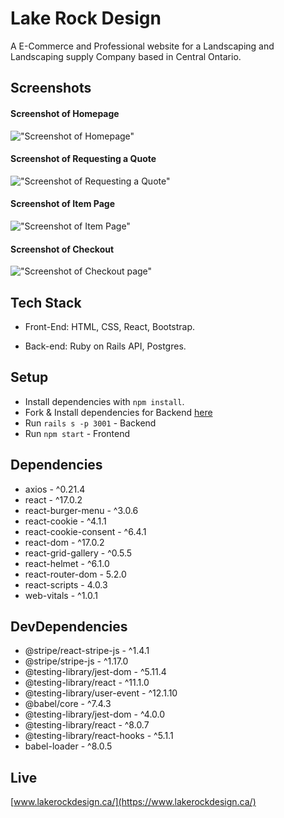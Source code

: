 # Lake Rock Design 
A E-Commerce and Professional website for a Landscaping and Landscaping supply Company based in Central Ontario.

## Screenshots
#### Screenshot of Homepage
!["Screenshot of Homepage"]()
#### Screenshot of Requesting a Quote
!["Screenshot of Requesting a Quote"]()
#### Screenshot of Item Page
!["Screenshot of Item Page"]()
#### Screenshot of Checkout
!["Screenshot of Checkout page"](https://github.com/kylemcloughlin/dulder/blob/master/docs/checkout.png?raw=true)

## Tech Stack
* Front-End: HTML, CSS, React, Bootstrap.

* Back-end: Ruby on Rails API, Postgres.

<!-- * Testing: Jest, Storybook, and Cypress. -->

## Setup

* Install dependencies with `npm install`.
* Fork & Install dependencies for Backend [here](https://github.com/kylemcloughlin/dulder_landscaping_api)
* Run `rails s -p 3001` - Backend
* Run `npm start` - Frontend

## Dependencies 
  * axios -  ^0.21.4
  *  react - ^17.0.2
  *  react-burger-menu - ^3.0.6
  *  react-cookie - ^4.1.1
  *  react-cookie-consent - ^6.4.1
  *  react-dom - ^17.0.2
  *  react-grid-gallery - ^0.5.5
  *  react-helmet - ^6.1.0
  *  react-router-dom - 5.2.0
  *  react-scripts - 4.0.3
  *  web-vitals - ^1.0.1
 
 ## DevDependencies 
  * @stripe/react-stripe-js - ^1.4.1
  * @stripe/stripe-js - ^1.17.0
  * @testing-library/jest-dom - ^5.11.4
  * @testing-library/react - ^11.1.0
  * @testing-library/user-event - ^12.1.10
  * @babel/core - ^7.4.3
  * @testing-library/jest-dom - ^4.0.0
  * @testing-library/react - ^8.0.7
  * @testing-library/react-hooks - ^5.1.1
  * babel-loader - ^8.0.5

  ## Live 

  [www.lakerockdesign.ca/](https://www.lakerockdesign.ca/)